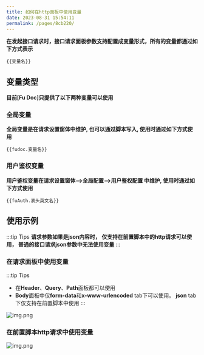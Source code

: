 ```yaml
---
title: 如何在http面板中使用变量
date: 2023-08-31 15:54:11
permalink: /pages/8cb220/
---
```


**在发起接口请求时，接口请求面板参数支持配置成变量形式，所有的变量都通过如下方式表示**

```text
{{变量名}}
```

## 变量类型
**目前[Fu Doc]只提供了以下两种变量可以使用**

### 全局变量
**全局变量是在请求设置窗体中维护, 也可以通过脚本写入, 使用时通过如下方式使用**
```text
{{fudoc.变量名}}
```

### 用户鉴权变量
**用户鉴权变量在请求设置窗体-->全局配置-->用户鉴权配置 中维护, 使用时通过如下方式使用**
```text
{{fuAuth.表头英文名}}
```


## 使用示例

:::tip Tips
**请求参数如果是json内容时， 仅支持在前置脚本中的http请求可以使用， 普通的接口请求json参数中无法使用变量**
:::


### 在请求面板中使用变量
:::tip Tips
- 在**Header**、**Query**、**Path**面板都可以使用 
- **Body**面板中仅**form-data**和**x-www-urlencoded** tab下可以使用。 **json** tab下仅支持在前置脚本中使用
:::

![img.png](/img/variable/variable1.png)


### 在前置脚本http请求中使用变量
![img.png](/img/variable/variable2.png)
